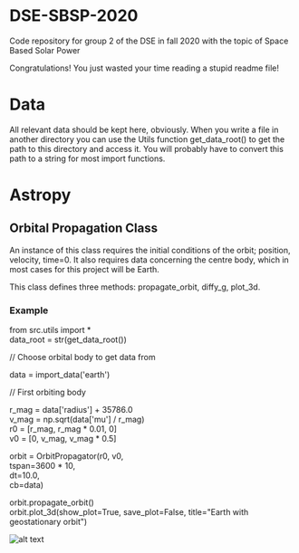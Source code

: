 # DSE-SBSP-2020
Code repository for group 2 of the DSE in fall 2020 with the topic of Space Based Solar Power

Congratulations! You just wasted your time reading a stupid readme file!

# Data
All relevant data should be kept here, obviously. When you write a file in another directory you can use the Utils function get_data_root() to get the path to this directory and access it. You will probably have to convert this path to a string for most import functions.

# Astropy
## Orbital Propagation Class
An instance of this class requires the initial conditions of the orbit; position, velocity, time=0. It also requires data concerning the centre body, which in most cases for this project will be Earth.

This class defines three methods: propagate_orbit, diffy_g, plot_3d.

### Example
from src.utils import *  
data_root = str(get_data_root())

// Choose orbital body to get data from

data = import_data('earth')

// First orbiting body

r_mag = data['radius'] + 35786.0  
v_mag = np.sqrt(data['mu'] / r_mag)  
r0 = [r_mag, r_mag * 0.01, 0]  
v0 = [0, v_mag, v_mag * 0.5]  

orbit = OrbitPropagator(r0, v0,  
                         tspan=3600 * 10,  
                         dt=10.0,  
                         cb=data)  

orbit.propagate_orbit()  
orbit.plot_3d(show_plot=True, save_plot=False, title="Earth with geostationary orbit")  

![alt text]("data/figures/'Earth_with_geostationary_orbit.jpg'?raw=true")
